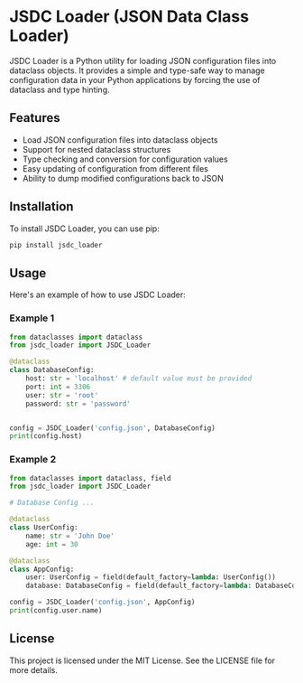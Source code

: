 
# JSDC Loader (JSON Data Class Loader)

JSDC Loader is a Python utility for loading JSON configuration files into dataclass objects. It provides a simple and type-safe way to manage configuration data in your Python applications by forcing the use of dataclass and type hinting.

## Features

- Load JSON configuration files into dataclass objects
- Support for nested dataclass structures
- Type checking and conversion for configuration values
- Easy updating of configuration from different files
- Ability to dump modified configurations back to JSON

## Installation

To install JSDC Loader, you can use pip:

```bash
pip install jsdc_loader
```

## Usage

Here's an example of how to use JSDC Loader:

### Example 1
```python
from dataclasses import dataclass
from jsdc_loader import JSDC_Loader

@dataclass
class DatabaseConfig:
    host: str = 'localhost' # default value must be provided
    port: int = 3306
    user: str = 'root'
    password: str = 'password'


config = JSDC_Loader('config.json', DatabaseConfig)
print(config.host)
```

### Example 2
```python
from dataclasses import dataclass, field
from jsdc_loader import JSDC_Loader

# Database Config ...

@dataclass
class UserConfig:
    name: str = 'John Doe'
    age: int = 30

@dataclass
class AppConfig:
    user: UserConfig = field(default_factory=lambda: UserConfig())
    database: DatabaseConfig = field(default_factory=lambda: DatabaseConfig())

config = JSDC_Loader('config.json', AppConfig)
print(config.user.name)
```

## License

This project is licensed under the MIT License. See the LICENSE file for more details.